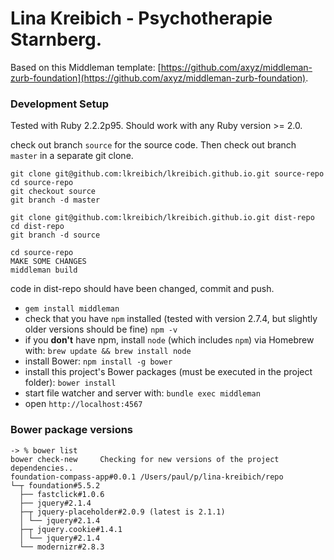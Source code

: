 # Lina Kreibich - Psychotherapie Starnberg.
Based on this Middleman template: [https://github.com/axyz/middleman-zurb-foundation](https://github.com/axyz/middleman-zurb-foundation).

### Development Setup
Tested with Ruby 2.2.2p95. Should work with any Ruby version >= 2.0.

check out branch `source` for the source code. Then check out branch `master` in a separate git clone. 

    git clone git@github.com:lkreibich/lkreibich.github.io.git source-repo
    cd source-repo
    git checkout source
    git branch -d master

    git clone git@github.com:lkreibich/lkreibich.github.io.git dist-repo
    cd dist-repo
    git branch -d source

    cd source-repo
    MAKE SOME CHANGES
    middleman build

code in dist-repo should have been changed, commit and push.

+ `gem install middleman`
+ check that you have `npm` installed (tested with version 2.7.4, but slightly older versions should be fine)
  `npm -v`
+ if you **don't** have npm, install `node` (which includes `npm`) via Homebrew with: `brew update && brew install node`
+ install Bower:
  `npm install -g bower`
+ install this project's Bower packages (must be executed in the project folder):
  `bower install`
+ start file watcher and server with:
  `bundle exec middleman`
+ open `http://localhost:4567`

### Bower package versions

```
-> % bower list
bower check-new     Checking for new versions of the project dependencies..
foundation-compass-app#0.0.1 /Users/paul/p/lina-kreibich/repo
└─┬ foundation#5.5.2
  ├── fastclick#1.0.6
  ├── jquery#2.1.4
  ├─┬ jquery-placeholder#2.0.9 (latest is 2.1.1)
  │ └── jquery#2.1.4
  ├─┬ jquery.cookie#1.4.1
  │ └── jquery#2.1.4
  └── modernizr#2.8.3
```
